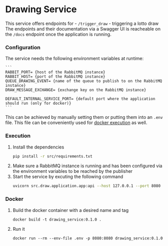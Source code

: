 # Drawing Service

This service offers endpoints for 
    - `/trigger_draw` - triggering a lotto draw
The endpoints and their documentation via a Swagger UI is reacheable on the `/docs` endpoint once the application is running.

### Configuration
The service needs the following environment variables at runtime:

    ```
    RABBIT_PORT= {host of the RabbitMQ instance}
    RABBIT_HOST= {port of the RabbitMQ instance}
    QUEUE_DRAWING_EVENT= {name of the queue to publish to on the RabbitMQ instance}
    DRAW_MESSAGE_EXCHANGE= {exchange key on the RabbitMQ instance}

    DEFAULT_INTERNAL_SERVICE_PORT= {default port where the application should run (only for docker)}
    ```
This can be achieved by manually setting them or putting them into an `.env` file. This file can be conveniently used for [docker execution](#docker) as well.

### Execution
1. Install the dependencies
    ```bash
    pip install -r src/requirements.txt
    ```
2. Make sure a RabbitMQ instance is running and has been configured via the environment variables to be reached by the publisher
3. Start the service by excuting the following command
    ```bash
    uvicorn src.draw.application.app:api --host 127.0.0.1 --port 8080
    ```

### Docker
1. Build the docker container with a desired name and tag
    ```
    docker build -t drawing_service:0.1.0 .
    ```
2. Run it 
    ```
    docker run --rm --env-file .env -p 8080:8080 drawing_service:0.1.0
    ```